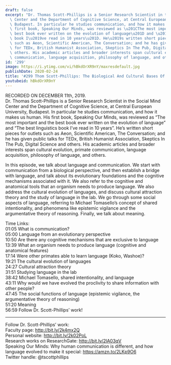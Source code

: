 ```yaml
---
draft: false
excerpt: "Dr. Thomas Scott-Phillips is a Senior Research Scientist in the Social Mind\
  \ Center and the Department of Cognitive Science, at Central European University,\
  \ Budapest. In particular he studies communication, and how it makes us human. His\
  \ first book, Speaking Our Minds, was reviewed as \u201CThe most important and the\
  \ best book ever written on the evolution of language\u201D and \u201CThe best linguistics\
  \ book I\u2019ve read in 10 years\u201D. He\u2019s written short pieces for outlets\
  \ such as Aeon, Scientific American, The Conversation; and he has given public talks\
  \ for TEDx, British Humanist Association, Skeptics In The Pub, Digital Science and\
  \ others. His academic articles and broader interests span cultural evolution, primate\
  \ communication, language acquisition, philosophy of language, and others."
id: '299'
image: https://i.ytimg.com/vi/hBkdOrXR9nY/maxresdefault.jpg
publishDate: 2020-02-24
title: '#299 Thom Scott-Phillips: The Biological And Cultural Bases Of Language'
youtubeid: hBkdOrXR9nY
---
```

RECORDED ON DECEMBER 11th, 2019.  
Dr. Thomas Scott-Phillips is a Senior Research Scientist in the Social Mind Center and the Department of Cognitive Science, at Central European University, Budapest. In particular he studies communication, and how it makes us human. His first book, Speaking Our Minds, was reviewed as “The most important and the best book ever written on the evolution of language” and “The best linguistics book I’ve read in 10 years”. He’s written short pieces for outlets such as Aeon, Scientific American, The Conversation; and he has given public talks for TEDx, British Humanist Association, Skeptics In The Pub, Digital Science and others. His academic articles and broader interests span cultural evolution, primate communication, language acquisition, philosophy of language, and others.

In this episode, we talk about language and communication. We start with communication from a biological perspective, and then establish a bridge with language, and talk about its evolutionary foundations and the cognitive mechanisms associated with it. We also refer to the cognitive and anatomical tools that an organism needs to produce language. We also address the cultural evolution of languages, and discuss cultural attraction theory and the study of language in the lab. We go through some social aspects of language, referring to Michael Tomasello’s concept of shared intentionality, and phenomena like epistemic vigilance and the argumentative theory of reasoning. Finally, we talk about meaning.



Time Links:  
01:05  What is communication?   
05:00  Language from an evolutionary perspective  
10:50  Are there any cognitive mechanisms that are exclusive to language   
13:39  What an organism needs to produce language (cognitive and anatomical features)  
17:14  Were other primates able to learn language (Koko, Washoe)?  
19:21  The cultural evolution of languages  
24:27  Cultural attraction theory  
31:51  Studying language in the lab  
38:42  Michael Tomasello, shared intentionality, and language  
43:11  Why would we have evolved the proclivity to share information with other people?  
47:45  The social functions of language (epistemic vigilance, the argumentative theory of reasoning)  
51:20  Meaning  
56:59  Follow Dr. Scott-Phillips’ work!

---

Follow Dr. Scott-Phillips’ work:  
Faculty page: http://bit.ly/2k4mx2Q  
Personal website: http://bit.ly/2k02PoL  
Research works on ResearchGate: http://bit.ly/2lA03qV  
Speaking Our Minds: Why human communication is different, and how language evolved to make it special: https://amzn.to/2LKp9O6  
Twitter handle: @tscottphillips
